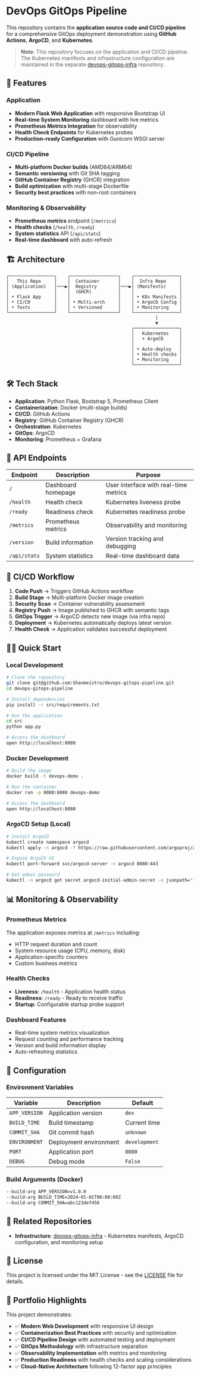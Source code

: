 # DevOps GitOps Pipeline

This repository contains the **application source code and CI/CD pipeline** for a comprehensive GitOps deployment demonstration using **GitHub Actions**, **ArgoCD**, and **Kubernetes**.

> **Note**: This repository focuses on the application and CI/CD pipeline. The Kubernetes manifests and infrastructure configuration are maintained in the separate [devops-gitops-infra](https://github.com/Shanmeistro/devops-gitops-infra) repository.

## 🚀 Features

### Application
- **Modern Flask Web Application** with responsive Bootstrap UI
- **Real-time System Monitoring** dashboard with live metrics
- **Prometheus Metrics Integration** for observability
- **Health Check Endpoints** for Kubernetes probes
- **Production-ready Configuration** with Gunicorn WSGI server

### CI/CD Pipeline
- **Multi-platform Docker builds** (AMD64/ARM64)
- **Semantic versioning** with Git SHA tagging
- **GitHub Container Registry** (GHCR) integration
- **Build optimization** with multi-stage Dockerfile
- **Security best practices** with non-root containers

### Monitoring & Observability
- **Prometheus metrics** endpoint (`/metrics`)
- **Health checks** (`/health`, `/ready`)
- **System statistics** API (`/api/stats`)
- **Real-time dashboard** with auto-refresh

## 🏗 Architecture

```
┌─────────────────┐    ┌──────────────────┐    ┌─────────────────┐
│   This Repo     │    │  Container       │    │  Infra Repo     │
│ (Application)   │───▶│  Registry        │───▶│ (Manifests)     │
│                 │    │  (GHCR)          │    │                 │
│ • Flask App     │    │                  │    │ • K8s Manifests │
│ • CI/CD         │    │ • Multi-arch     │    │ • ArgoCD Config │
│ • Tests         │    │ • Versioned      │    │ • Monitoring    │
└─────────────────┘    └──────────────────┘    └─────────────────┘
                                                        │
                                                        ▼
                                               ┌─────────────────┐
                                               │   Kubernetes    │
                                               │   + ArgoCD      │
                                               │                 │
                                               │ • Auto-deploy   │
                                               │ • Health checks │
                                               │ • Monitoring    │
                                               └─────────────────┘
```

## 🛠 Tech Stack

- **Application**: Python Flask, Bootstrap 5, Prometheus Client
- **Containerization**: Docker (multi-stage builds)
- **CI/CD**: GitHub Actions
- **Registry**: GitHub Container Registry (GHCR)
- **Orchestration**: Kubernetes
- **GitOps**: ArgoCD
- **Monitoring**: Prometheus + Grafana

## 🎯 API Endpoints

| Endpoint | Description | Purpose |
|----------|-------------|---------|
| `/` | Dashboard homepage | User interface with real-time metrics |
| `/health` | Health check | Kubernetes liveness probe |
| `/ready` | Readiness check | Kubernetes readiness probe |
| `/metrics` | Prometheus metrics | Observability and monitoring |
| `/version` | Build information | Version tracking and debugging |
| `/api/stats` | System statistics | Real-time dashboard data |

## 🔄 CI/CD Workflow

1. **Code Push** → Triggers GitHub Actions workflow
2. **Build Stage** → Multi-platform Docker image creation
3. **Security Scan** → Container vulnerability assessment
4. **Registry Push** → Image published to GHCR with semantic tags
5. **GitOps Trigger** → ArgoCD detects new image (via infra repo)
6. **Deployment** → Kubernetes automatically deploys latest version
7. **Health Check** → Application validates successful deployment

## 🏃‍♂️ Quick Start

### Local Development

```bash
# Clone the repository
git clone git@github.com:Shanmeistro/devops-gitops-pipeline.git
cd devops-gitops-pipeline

# Install dependencies
pip install -r src/requirements.txt

# Run the application
cd src
python app.py

# Access the dashboard
open http://localhost:8080
```

### Docker Development

```bash
# Build the image
docker build -t devops-demo .

# Run the container
docker run -p 8080:8080 devops-demo

# Access the dashboard
open http://localhost:8080
```

### ArgoCD Setup (Local)

```bash
# Install ArgoCD
kubectl create namespace argocd
kubectl apply -n argocd -f https://raw.githubusercontent.com/argoproj/argo-cd/stable/manifests/install.yaml

# Expose ArgoCD UI
kubectl port-forward svc/argocd-server -n argocd 8080:443

# Get admin password
kubectl -n argocd get secret argocd-initial-admin-secret -o jsonpath="{.data.password}" | base64 -d
```

## 📊 Monitoring & Observability

### Prometheus Metrics
The application exposes metrics at `/metrics` including:
- HTTP request duration and count
- System resource usage (CPU, memory, disk)
- Application-specific counters
- Custom business metrics

### Health Checks
- **Liveness**: `/health` - Application health status
- **Readiness**: `/ready` - Ready to receive traffic
- **Startup**: Configurable startup probe support

### Dashboard Features
- Real-time system metrics visualization
- Request counting and performance tracking
- Version and build information display
- Auto-refreshing statistics

## 🔧 Configuration

### Environment Variables

| Variable | Description | Default |
|----------|-------------|---------|
| `APP_VERSION` | Application version | `dev` |
| `BUILD_TIME` | Build timestamp | Current time |
| `COMMIT_SHA` | Git commit hash | `unknown` |
| `ENVIRONMENT` | Deployment environment | `development` |
| `PORT` | Application port | `8080` |
| `DEBUG` | Debug mode | `False` |

### Build Arguments (Docker)

```dockerfile
--build-arg APP_VERSION=v1.0.0
--build-arg BUILD_TIME=2024-01-01T00:00:00Z
--build-arg COMMIT_SHA=abc123def456
```

## 🤝 Related Repositories

- **Infrastructure**: [devops-gitops-infra](https://github.com/Shanmeistro/devops-gitops-infra) - Kubernetes manifests, ArgoCD configuration, and monitoring setup

## 📝 License

This project is licensed under the MIT License - see the [LICENSE](LICENSE) file for details.

## 🎯 Portfolio Highlights

This project demonstrates:
- ✅ **Modern Web Development** with responsive UI design
- ✅ **Containerization Best Practices** with security and optimization
- ✅ **CI/CD Pipeline Design** with automated testing and deployment
- ✅ **GitOps Methodology** with infrastructure separation
- ✅ **Observability Implementation** with metrics and monitoring
- ✅ **Production Readiness** with health checks and scaling considerations
- ✅ **Cloud-Native Architecture** following 12-factor app principles
